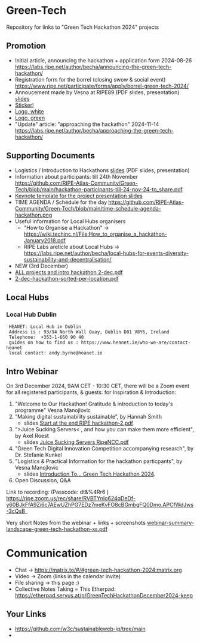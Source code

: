 # Green-Tech

Repository for links to "Green Tech Hackathon 2024" projects

## Promotion

* Initial article, announcing the hackathon + application form 2024-08-26 https://labs.ripe.net/author/becha/announcing-the-green-tech-hackathon/
* Registration form for the borrel (closing swow & social event) https://www.ripe.net/participate/forms/apply/borrel-green-tech-2024/
* Annoucement made by Vesna at RIPE89 (PDF slides, presentation) [slides](xs-new-pdf-announcing-Green%20Tech-hackathon.pdf)
* [Sticker!](https://github.com/RIPE-Atlas-Community/Green-Tech/blob/main/green%20tech%20hackathon%20sticker%20print.png)
* [Logo, white](https://github.com/RIPE-Atlas-Community/Green-Tech/blob/main/Design_Hackathon_2024_white.png)
* [Logo, green](https://github.com/RIPE-Atlas-Community/Green-Tech/blob/main/Design_Hackathon_202401.jpg)
* "Update" article: "approaching the hackathon" 2024-11-14 https://labs.ripe.net/author/becha/approaching-the-green-tech-hackathon/ 

## Supporting Documents

* Logistics / Introduction to Hackathons  [slides](https://github.com/RIPE-Atlas-Community/Green-Tech/blob/main/pdf-generic-intro-to-hackathons.pdf) (PDF slides, presentation)
* Information about participants: till 24th November https://github.com/RIPE-Atlas-Community/Green-Tech/blob/main/hackathon-participants-till-24-nov-24-to_share.pdf 
* [Keynote template for the project presentation slides](hackathon-results-slides-template.key)
* TIME AGENDA / Schédule for the day https://github.com/RIPE-Atlas-Community/Green-Tech/blob/main/time-schedule-agenda-hackathon.png 
* Useful information for Local Hubs organisers
  * "How to Organise a Hackathon" -> https://wiki.techinc.nl/File:How_to_organise_a_hackathon-January2018.pdf
  * RIPE Labs areticle about Local Hubs -> https://labs.ripe.net/author/becha/local-hubs-for-events-diversity-sustainability-and-decentralisation/
* NEW (3rd December)
 * [ALL projects and intro hackathon 2-dec.pdf](https://github.com/user-attachments/files/17992433/ALL.projects.and.intro.hackathon.2-dec.pdf)
 * [2-dec-hackathon-sorted-per-location.pdf](https://github.com/user-attachments/files/17992437/2-dec-hackathon-sorted-per-location.pdf)
  
## Local Hubs

### Local Hub Dublin 

```
 HEANET: Local Hub in Dublin
 Address is : 93/94 North Wall Quay, Dublin D01 V8Y6, Ireland
 Telephone:  +353-1-660 90 40
 guides on how to find us : https://www.heanet.ie/who-we-are/contact-heanet
 local contact: andy.byrne@heanet.ie
```

## Intro Webinar 

On 3rd December 2024, 9AM CET - 10:30 CET, there will be a Zoom event for all registered participants, & guests: for Inspiration & Introduction: 

1. "Welcome to Our Hackathon! Gratitude & introduction to today's programme"  Vesna Manojlovic
2. “Making digital sustainability sustainable”, by Hannah Smith
   + slides [Start at the end RIPE hackathon-2.pdf](https://github.com/user-attachments/files/17992375/Start.at.the.end.RIPE.hackathon-2.pdf)
3. “>Juice Sucking Servers< , and how you can make them more efficient", by Axel Roest
    + slides [Juice Sucking Servers RipeNCC.pdf](https://github.com/user-attachments/files/17992330/Juice.Sucking.Servers.RipeNCC.pdf)
4. "Green Tech Digital Innovation Competition accompanying research", by Dr. Stefanie Kunkel 
5. "Logistics & Practical Information for the hackathon particpants", by Vesna Manojlovic
   + slides [Introduction To... Green Tech Hackathon 2024](https://wiki.techinc.nl/File:Intro-to-green-tech-hackathon-xxs.pdf).
6. Open Discussion, Q&A

Link to recording:  (Passcode: dt&%4Rr6 ) https://ripe.zoom.us/rec/share/RVBTYnIo624qDeDf-y60BJkFfA9Zi6c7AEwUZhPG7EDz7meKvFO8cBGmbgFQ0Dmo.APCfWdJws-3cQsB_ 

Very short Notes from the webinar + links + screenshots [webinar-summary-landscape-green-tech-hackathon-xs.pdf](https://github.com/user-attachments/files/18039757/webinar-summary-landscape-green-tech-hackathon-xs.pdf)


# Communication

* Chat -> https://matrix.to/#/#green-tech-hackathon-2024:matrix.org
* Video -> Zoom (links in the calendar invite)
* File sharing -> this page :)
* Collective Notes Taking = This Etherpad: https://etherpad.servus.at/p/GreenTechHackathonDecember2024-keep 

## Your Links

* https://github.com/w3c/sustainableweb-ig/tree/main
* 
